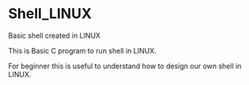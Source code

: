 # Shell_LINUX
Basic shell created in LINUX 

This is Basic C program to run shell in LINUX.

For beginner this is useful to understand how to design our own shell in LINUX.


